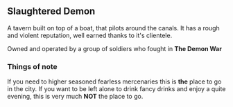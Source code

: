 ## Slaughtered Demon

A tavern built on top of a boat, that pilots around the canals. It has a rough and violent reputation, well earned thanks to it's clientele.

Owned and operated by a group of soldiers who fought in **The Demon War**

### Things of note

If you need to higher seasoned fearless mercenaries this is **the** place to go in the city.
If you want to be left alone to drink fancy drinks and enjoy a quite evening, this is very much **NOT** the place to go.